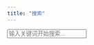 ```yaml
---
title: "搜索"
---
```


<div class="search-container">
    <input type="text" id="search-input" placeholder="输入关键词开始搜索...">
    <div id="search-results"></div>
</div>